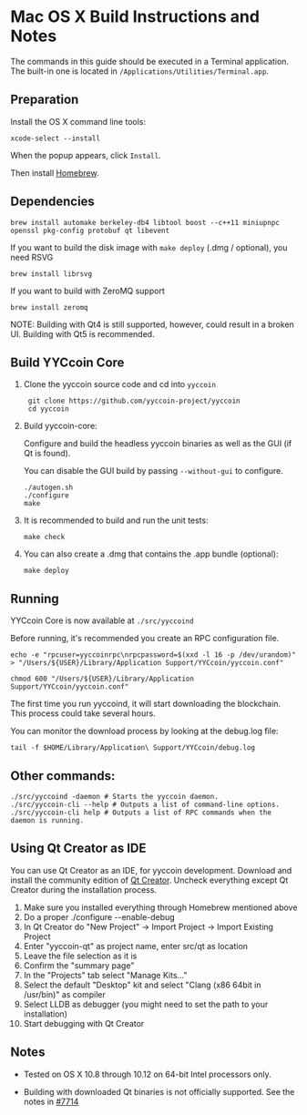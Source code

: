 Mac OS X Build Instructions and Notes
====================================
The commands in this guide should be executed in a Terminal application.
The built-in one is located in `/Applications/Utilities/Terminal.app`.

Preparation
-----------
Install the OS X command line tools:

`xcode-select --install`

When the popup appears, click `Install`.

Then install [Homebrew](https://brew.sh).

Dependencies
----------------------

    brew install automake berkeley-db4 libtool boost --c++11 miniupnpc openssl pkg-config protobuf qt libevent

If you want to build the disk image with `make deploy` (.dmg / optional), you need RSVG

    brew install librsvg

If you want to build with ZeroMQ support
    
    brew install zeromq

NOTE: Building with Qt4 is still supported, however, could result in a broken UI. Building with Qt5 is recommended.

Build YYCcoin Core
------------------------

1. Clone the yyccoin source code and cd into `yyccoin`

        git clone https://github.com/yyccoin-project/yyccoin
        cd yyccoin

2.  Build yyccoin-core:

    Configure and build the headless yyccoin binaries as well as the GUI (if Qt is found).

    You can disable the GUI build by passing `--without-gui` to configure.

        ./autogen.sh
        ./configure
        make

3.  It is recommended to build and run the unit tests:

        make check

4.  You can also create a .dmg that contains the .app bundle (optional):

        make deploy

Running
-------

YYCcoin Core is now available at `./src/yyccoind`

Before running, it's recommended you create an RPC configuration file.

    echo -e "rpcuser=yyccoinrpc\nrpcpassword=$(xxd -l 16 -p /dev/urandom)" > "/Users/${USER}/Library/Application Support/YYCcoin/yyccoin.conf"

    chmod 600 "/Users/${USER}/Library/Application Support/YYCcoin/yyccoin.conf"

The first time you run yyccoind, it will start downloading the blockchain. This process could take several hours.

You can monitor the download process by looking at the debug.log file:

    tail -f $HOME/Library/Application\ Support/YYCcoin/debug.log

Other commands:
-------

    ./src/yyccoind -daemon # Starts the yyccoin daemon.
    ./src/yyccoin-cli --help # Outputs a list of command-line options.
    ./src/yyccoin-cli help # Outputs a list of RPC commands when the daemon is running.

Using Qt Creator as IDE
------------------------
You can use Qt Creator as an IDE, for yyccoin development.
Download and install the community edition of [Qt Creator](https://www.qt.io/download/).
Uncheck everything except Qt Creator during the installation process.

1. Make sure you installed everything through Homebrew mentioned above
2. Do a proper ./configure --enable-debug
3. In Qt Creator do "New Project" -> Import Project -> Import Existing Project
4. Enter "yyccoin-qt" as project name, enter src/qt as location
5. Leave the file selection as it is
6. Confirm the "summary page"
7. In the "Projects" tab select "Manage Kits..."
8. Select the default "Desktop" kit and select "Clang (x86 64bit in /usr/bin)" as compiler
9. Select LLDB as debugger (you might need to set the path to your installation)
10. Start debugging with Qt Creator

Notes
-----

* Tested on OS X 10.8 through 10.12 on 64-bit Intel processors only.

* Building with downloaded Qt binaries is not officially supported. See the notes in [#7714](https://github.com/bitcoin/bitcoin/issues/7714)
